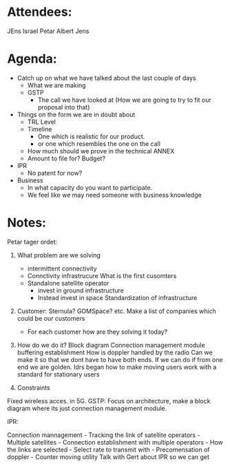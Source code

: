 

# Attendees:
JEns 
Israel
Petar 
Albert 
Jens

# Agenda:
- Catch up on what we have talked about the last couple of days
	- What we are making
	- GSTP
		- The call we have looked at (How we are going to try to fit our proposal into that)
- Things on the form we are in doubt about 
	- TRL Level
	- Timeline
		- One which is realistic for our product. 
		- or one which resembles the one on the call
	- How much should we prove in the technical ANNEX
	- Amount to file for? Budget?
- IPR
	- No patent for now?
- Business 
	- In what capacity do you want to participate.
	- We feel like we may need someone with business knowledge

# Notes:

Petar tager ordet: 
1. What problem are we solving 
	- intermittent connectivity 
	- Connctivity infrastrucure 
	What is the first cusomters
	- Standalone satellite operator 
		- invest in ground infrastructure 
		- Instead invest in space 
	Standardization of infrastructure 

2. Customer: 
	Sternula? 
	GOMSpace? etc. 
	Make a list of companies which could be our customers
	- For each customer how are they solving it today?

3. How do we do it?
	Block diagram
	Connection management module 
	buffering establishment
		How is doppler handled by the radio 
		Can we make it so that we dont have to have both ends. If we can do if from one end we are golden. 
		Idrs began how to make moving users work with a standard for stationary users
4.  Constraints

Fixed wireless acces. in 5G. 
GSTP: 
Focus on architecture, make a block diagram where its just connection management module.  

IPR: 

Connection mannagement 
	- Tracking the link of satellite operators 
	- Multiple satellites 
	- Connection establishment with multiple operators 
	- How the links are selected
	- Select rate to transmit with 
	- Precomensation of doppler 
	- Counter moving utility
Talk with Gert about IPR so we can get 